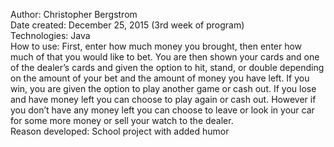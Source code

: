 Author: Christopher Bergstrom<br>
Date created: December 25, 2015 (3rd week of program)<br>
Technologies: Java<br>
How to use: First, enter how much money you brought, then enter how much of that you would like to bet. You are then shown
your cards and one of the dealer’s cards and given the option to hit, stand, or double depending on the amount of your bet
and the amount of money you have left. If you win, you are given the option to play another game or cash out. If you lose and
have money left you can choose to play again or cash out. However if you don’t have any money left you can choose to leave or
look in your car for some more money or sell your watch to the dealer.<br>
Reason developed: School project with added humor
